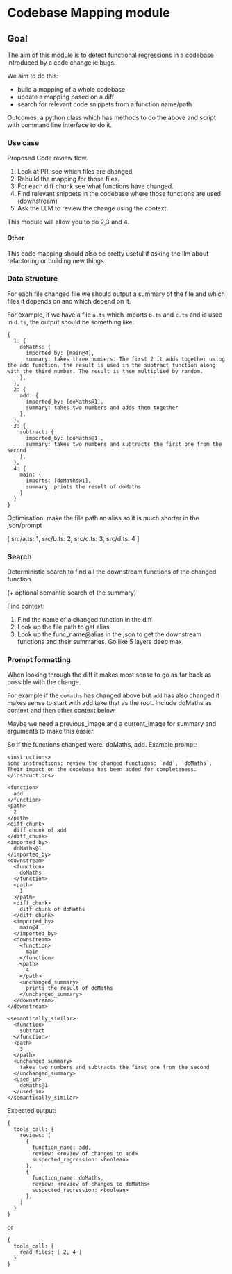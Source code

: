 # Codebase Mapping module

## Goal

The aim of this module is to detect functional regressions in a codebase introduced by a code change ie bugs.

We aim to do this:

- build a mapping of a whole codebase
- update a mapping based on a diff
- search for relevant code snippets from a function name/path

Outcomes: a python class which has methods to do the above and script with command line interface to do it.

### Use case

Proposed Code review flow.

1. Look at PR, see which files are changed.
2. Rebuild the mapping for those files.
3. For each diff chunk see what functions have changed.
4. Find relevant snippets in the codebase where those functions are used (downstream)
5. Ask the LLM to review the change using the context.

This module will allow you to do 2,3 and 4.

#### Other

This code mapping should also be pretty useful if asking the llm about refactoring or building new things.

### Data Structure

For each file changed file we should output a summary of the file and which files it depends on and which depend on it.

For example, if we have a file `a.ts` which imports `b.ts` and `c.ts` and is used in `d.ts`, the output should be something like:

```
{
  1: {
    doMaths: {
      imported_by: [main@4],
      summary: takes three numbers. The first 2 it adds together using the add function, the result is used in the subtract function along with the third number. The result is then multiplied by random.
    },
  },
  2: {
    add: {
      imported_by: [doMaths@1],
      summary: takes two numbers and adds them together
    },
  },
  3: {
    subtract: {
      imported_by: [doMaths@1],
      summary: takes two numbers and subtracts the first one from the second
    },
  },
  4: {
    main: {
      imports: [doMaths@1],
      summary: prints the result of doMaths
    }
  }
}
```

Optimisation: make the file path an alias so it is much shorter in the json/prompt

[ src/a.ts: 1, src/b.ts: 2, src/c.ts: 3, src/d.ts: 4 ]

### Search

Deterministic search to find all the downstream functions of the changed function.

(+ optional semantic search of the summary)

Find context:

1. Find the name of a changed function in the diff
2. Look up the file path to get alias
3. Look up the func_name@alias in the json to get the downstream functions and their summaries. Go like 5 layers deep max.

### Prompt formatting

When looking through the diff it makes most sense to go as far back as possible with the change.

For example if the `doMaths` has changed above but `add` has also changed it makes sense to start with add take that as the root. Include doMaths as context and then other context below.

Maybe we need a previous_image and a current_image for summary and arguments to make this easier.

So if the functions changed were: doMaths, add. Example prompt:

```
<instructions>
some instructions: review the changed functions: `add`, `doMaths`. Their impact on the codebase has been added for completeness.
</instructions>

<function>
  add
</function>
<path>
  2
</path>
<diff_chunk>
  diff chunk of add
</diff_chunk>
<imported_by>
  doMaths@1
</imported_by>
<downstream>
  <function>
    doMaths
  </function>
  <path>
    1
  </path>
  <diff_chunk>
    diff chunk of doMaths
  </diff_chunk>
  <imported_by>
    main@4
  </imported_by>
  <downstream>
    <function>
      main
    </function>
    <path>
      4
    </path>
    <unchanged_summary>
      prints the result of doMaths
    </unchanged_summary>
  </downstream>
</downstream>

<semantically_similar>
  <function>
    subtract
  </function>
  <path>
    3
  </path>
  <unchanged_summary>
    takes two numbers and subtracts the first one from the second
  </unchanged_summary>
  <used_in>
    doMaths@1
  </used_in>
</semantically_similar>
```

Expected output:

```
{
  tools_call: {
    reviews: [
      {
        function_name: add,
        review: <review of changes to add>
        suspected_regression: <boolean>
      },
      {
        function_name: doMaths,
        review: <review of changes to doMaths>
        suspected_regression: <boolean>
      },
    ]
  }
}
```

or

```
{
  tools_call: {
    read_files: [ 2, 4 ]
  }
}
```
